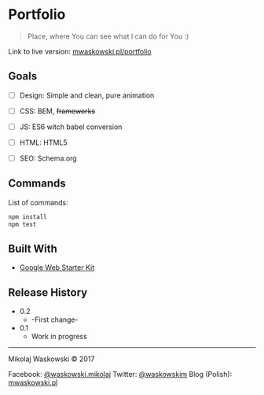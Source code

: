 # Portfolio
> Place, where You can see what I can do for You :)

Link to live version: [mwaskowski.pl/portfolio](#)

[](screenshot.png)

## Goals
- [ ] Design: Simple and clean, pure animation
- [ ] CSS: BEM, ~~frameworks~~
- [ ] JS: ES6 witch babel conversion
- [ ] HTML: HTML5
- [ ] SEO: Schema.org


## Commands

List of commands:

```sh
npm install
npm test
```

## Built With

* [Google Web Starter Kit](https://github.com/google/web-starter-kit)


## Release History
* 0.2
    * -First change-
* 0.1
    * Work in progress


---

Mikolaj Waskowski &copy; 2017

Facebook: [@waskowski.mikolaj](https://www.facebook.com/waskowski.mikolaj) 
Twitter: [@waskowskim](https://twitter.com/waskowskim) 
Blog (Polish): [mwaskowski.pl](http://mwaskowski.pl/)
